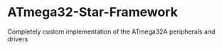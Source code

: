 # ATmega32-Star-Framework

Completely custom implementation of the ATmega32A peripherals and drivers
